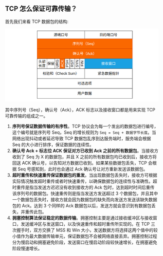 ## TCP 怎么保证可靠传输？

首先我们来看 TCP 数据包的结构:

![Alt text](../images/1620475785744.png)

其中序列号（Seq），确认号（Ack），ACK 标志以及接收窗口都是用来实现 TCP 可靠传输的组成之一。

1. **序列号保证数据传输的有序性**。TCP 协议会为每一个发出的数据包进行编号，这个编号就是序列号 Seq，Seq 的增长规则为 `Seq = Seq + 数据字节长度`。当网络出现抖动或者延迟导致 TCP 数据包乱序到达服务端时，服务端会根据 Seq 的大小进行排序，保证数据的连续性。
2. **确认号 Ack + 标志位 ACK 保证对方已收到 Ack 之前的所有数据包**。当接收方收到了 Seq 为 X 的数据包，并且 X 之前的所有数据包均已收到后，接收方将回送 ACK 确认号，以告知对方数据已收到。如果某些数据包丢失，TCP 会根据 Seq 号感知到，此时也会通过 Ack 确认号让对方重新发送该数据包。
3. **超时重传和快速重传保证数据包的重发**。当出现数据包丢失时，接收方可根据实际情况触发超时重传或者时快速重传，以确保数据包的连续性与准确性。超时重传是指当发送方迟迟没有收到接收方的 Ack 包时，达到超时时间后重传该序列号的数据包。快速重传则是指当发送方发送超过 3 个数据包，并且其中一个数据包丢失时，接收方就会因为数据包的缺失而向发送方发送该缺失数据包的 Ack。达到 3 个同样的 Ack 数据包以后，发送方就会意识到有数据包丢失，并重传此包。
4. **拥塞控制算法保证稳定的数据传输**。拥塞控制主要是通过接收缓冲区与接收窗口，发送缓冲区与发送窗口，以及快速重传和超时重传所实现的。在 TCP 三次握手时，双方交换了 MSS 和 Win 大小，发送数据方将选择这两个值中的较小值作为最大数据传输单元，保证数据包不会被网络直接丢弃。拥塞控制过程分为慢启动和拥塞避免阶段，发送窗口在慢启动阶段较快速增长，在拥塞避免阶段慢速增长。